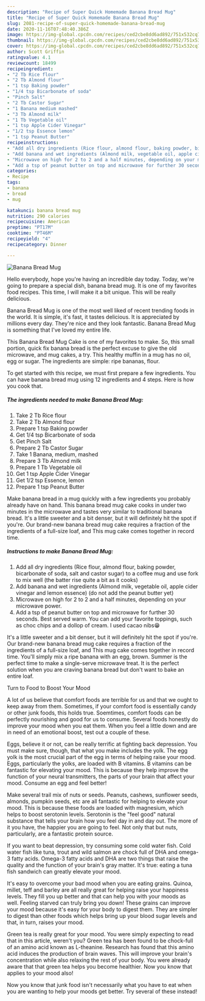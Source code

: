 ```yaml
---
description: "Recipe of Super Quick Homemade Banana Bread Mug"
title: "Recipe of Super Quick Homemade Banana Bread Mug"
slug: 2081-recipe-of-super-quick-homemade-banana-bread-mug
date: 2020-11-16T07:48:40.386Z
image: https://img-global.cpcdn.com/recipes/ced2cbe8dd6ad892/751x532cq70/banana-bread-mug-recipe-main-photo.jpg
thumbnail: https://img-global.cpcdn.com/recipes/ced2cbe8dd6ad892/751x532cq70/banana-bread-mug-recipe-main-photo.jpg
cover: https://img-global.cpcdn.com/recipes/ced2cbe8dd6ad892/751x532cq70/banana-bread-mug-recipe-main-photo.jpg
author: Scott Griffin
ratingvalue: 4.1
reviewcount: 18499
recipeingredient:
- "2 Tb Rice flour"
- "2 Tb Almond flour"
- "1 tsp Baking powder"
- "1/4 tsp Bicarbonate of soda"
- "Pinch Salt"
- "2 Tb Castor Sugar"
- "1 Banana medium mashed"
- "3 Tb Almond milk"
- "1 Tb Vegetable oil"
- "1 tsp Apple Cider Vinegar"
- "1/2 tsp Essence lemon"
- "1 tsp Peanut Butter"
recipeinstructions:
- "Add all dry ingredients (Rice flour, almond flour, baking powder, bicarbonate of soda, salt and castor sugar) to a coffee mug and use fork to mix well (the batter rise quite a bit as it cooks)"
- "Add banana and wet ingredients (Almond milk, vegetable oil, apple cider vinegar and lemon essence) (do not add the peanut butter yet)"
- "Microwave on high for 2 to 2 and a half minutes, depending on your microwave power."
- "Add a tsp of peanut butter on top and microwave for further 30 seconds. Best served warm. You can add your favorite toppings, such as choc chips and a dollop of cream. I used cacao nibs😁"
categories:
- Recipe
tags:
- banana
- bread
- mug

katakunci: banana bread mug 
nutrition: 290 calories
recipecuisine: American
preptime: "PT17M"
cooktime: "PT46M"
recipeyield: "4"
recipecategory: Dinner

---
```



![Banana Bread Mug](https://img-global.cpcdn.com/recipes/ced2cbe8dd6ad892/751x532cq70/banana-bread-mug-recipe-main-photo.jpg)

Hello everybody, hope you're having an incredible day today. Today, we're going to prepare a special dish, banana bread mug. It is one of my favorites food recipes. This time, I will make it a bit unique. This will be really delicious.

Banana Bread Mug is one of the most well liked of recent trending foods in the world. It is simple, it's fast, it tastes delicious. It is appreciated by millions every day. They're nice and they look fantastic. Banana Bread Mug is something that I've loved my entire life.

This Banana Bread Mug Cake is one of my favorites to make. So, this small portion, quick fix banana bread is the perfect excuse to give the old microwave, and mug cakes, a try. This healthy muffin in a mug has no oil, egg or sugar. The ingredients are simple: ripe bananas, flour.


To get started with this recipe, we must first prepare a few ingredients. You can have banana bread mug using 12 ingredients and 4 steps. Here is how you cook that.

<!--inarticleads1-->

##### The ingredients needed to make Banana Bread Mug:

1. Take 2 Tb Rice flour
1. Take 2 Tb Almond flour
1. Prepare 1 tsp Baking powder
1. Get 1/4 tsp Bicarbonate of soda
1. Get Pinch Salt
1. Prepare 2 Tb Castor Sugar
1. Take 1 Banana, medium, mashed
1. Prepare 3 Tb Almond milk
1. Prepare 1 Tb Vegetable oil
1. Get 1 tsp Apple Cider Vinegar
1. Get 1/2 tsp Essence, lemon
1. Prepare 1 tsp Peanut Butter


Make banana bread in a mug quickly with a few ingredients you probably already have on hand. This banana bread mug cake cooks in under two minutes in the microwave and tastes very similar to traditional banana bread. It&#39;s a little sweeter and a bit denser, but it will definitely hit the spot if you&#39;re. Our brand-new banana bread mug cake requires a fraction of the ingredients of a full-size loaf, and This mug cake comes together in record time. 

<!--inarticleads2-->

##### Instructions to make Banana Bread Mug:

1. Add all dry ingredients (Rice flour, almond flour, baking powder, bicarbonate of soda, salt and castor sugar) to a coffee mug and use fork to mix well (the batter rise quite a bit as it cooks)
1. Add banana and wet ingredients (Almond milk, vegetable oil, apple cider vinegar and lemon essence) (do not add the peanut butter yet)
1. Microwave on high for 2 to 2 and a half minutes, depending on your microwave power.
1. Add a tsp of peanut butter on top and microwave for further 30 seconds. Best served warm. You can add your favorite toppings, such as choc chips and a dollop of cream. I used cacao nibs😁


It&#39;s a little sweeter and a bit denser, but it will definitely hit the spot if you&#39;re. Our brand-new banana bread mug cake requires a fraction of the ingredients of a full-size loaf, and This mug cake comes together in record time. You&#39;ll simply mix a ripe banana with an egg, brown. Summer is the perfect time to make a single-serve microwave treat. It is the perfect solution when you are craving banana bread but don&#39;t want to bake an entire loaf. 

Turn to Food to Boost Your Mood


A lot of us believe that comfort foods are terrible for us and that we ought to keep away from them. Sometimes, if your comfort food is essentially candy or other junk foods, this holds true. Soemtimes, comfort foods can be perfectly nourishing and good for us to consume. Several foods honestly do improve your mood when you eat them. When you feel a little down and are in need of an emotional boost, test out a couple of these.

Eggs, believe it or not, can be really terrific at fighting back depression. You must make sure, though, that what you make includes the yolk. The egg yolk is the most crucial part of the egg in terms of helping raise your mood. Eggs, particularly the yolks, are loaded with B vitamins. B vitamins can be fantastic for elevating your mood. This is because they help improve the function of your neural transmitters, the parts of your brain that affect your mood. Consume an egg and feel better!

Make several trail mix of nuts or seeds. Peanuts, cashews, sunflower seeds, almonds, pumpkin seeds, etc are all fantastic for helping to elevate your mood. This is because these foods are loaded with magnesium, which helps to boost serotonin levels. Serotonin is the "feel good" natural substance that tells your brain how you feel day in and day out. The more of it you have, the happier you are going to feel. Not only that but nuts, particularly, are a fantastic protein source.

If you want to beat depression, try consuming some cold water fish. Cold water fish like tuna, trout and wild salmon are chock full of DHA and omega-3 fatty acids. Omega-3 fatty acids and DHA are two things that raise the quality and the function of your brain's gray matter. It's true: eating a tuna fish sandwich can greatly elevate your mood. 

It's easy to overcome your bad mood when you are eating grains. Quinoa, millet, teff and barley are all really great for helping raise your happiness levels. They fill you up better and that can help you with your moods as well. Feeling starved can truly bring you down! These grains can improve your mood because it's easy for your body to digest them. They are simpler to digest than other foods which helps bring up your blood sugar levels and that, in turn, raises your mood.

Green tea is really great for your mood. You were simply expecting to read that in this article, weren't you? Green tea has been found to be chock-full of an amino acid known as L-theanine. Research has found that this amino acid induces the production of brain waves. This will improve your brain's concentration while also relaxing the rest of your body. You were already aware that that green tea helps you become healthier. Now you know that applies to your mood also!

Now you know that junk food isn't necessarily what you have to eat when you are wanting to help your moods get better. Try several of these instead!

